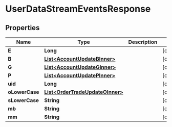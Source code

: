 

# UserDataStreamEventsResponse


## Properties

| Name | Type | Description | Notes |
|------------ | ------------- | ------------- | -------------|
|**E** | **Long** |  |  [optional] |
|**B** | [**List&lt;AccountUpdateBInner&gt;**](AccountUpdateBInner.md) |  |  [optional] |
|**G** | [**List&lt;AccountUpdateGInner&gt;**](AccountUpdateGInner.md) |  |  [optional] |
|**P** | [**List&lt;AccountUpdatePInner&gt;**](AccountUpdatePInner.md) |  |  [optional] |
|**uid** | **Long** |  |  [optional] |
|**oLowerCase** | [**List&lt;OrderTradeUpdateOInner&gt;**](OrderTradeUpdateOInner.md) |  |  [optional] |
|**sLowerCase** | **String** |  |  [optional] |
|**mb** | **String** |  |  [optional] |
|**mm** | **String** |  |  [optional] |



